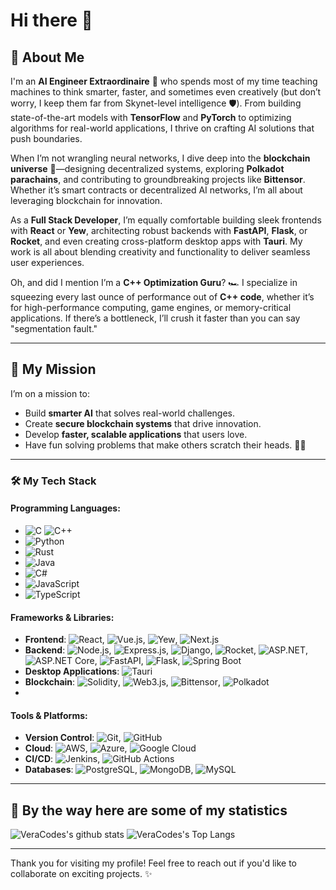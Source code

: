 # Hi there 👋

## 🌟 About Me

I'm an **AI Engineer Extraordinaire** 🤖 who spends most of my time teaching machines to think smarter, faster, and sometimes even creatively (but don’t worry, I keep them far from Skynet-level intelligence 🛡️). From building state-of-the-art models with **TensorFlow** and **PyTorch** to optimizing algorithms for real-world applications, I thrive on crafting AI solutions that push boundaries.

When I’m not wrangling neural networks, I dive deep into the **blockchain universe** 🌌—designing decentralized systems, exploring **Polkadot parachains**, and contributing to groundbreaking projects like **Bittensor**. Whether it’s smart contracts or decentralized AI networks, I’m all about leveraging blockchain for innovation.

As a **Full Stack Developer**, I’m equally comfortable building sleek frontends with **React** or **Yew**, architecting robust backends with **FastAPI**, **Flask**, or **Rocket**, and even creating cross-platform desktop apps with **Tauri**. My work is all about blending creativity and functionality to deliver seamless user experiences.

Oh, and did I mention I’m a **C++ Optimization Guru**? 🏎️ I specialize in squeezing every last ounce of performance out of **C++ code**, whether it’s for high-performance computing, game engines, or memory-critical applications. If there’s a bottleneck, I’ll crush it faster than you can say "segmentation fault."

---

## 🎯 My Mission

I’m on a mission to:
- Build **smarter AI** that solves real-world challenges.
- Create **secure blockchain systems** that drive innovation.
- Develop **faster, scalable applications** that users love.
- Have fun solving problems that make others scratch their heads. 🚀✨

---

### 🛠️ My Tech Stack

#### Programming Languages:
- ![C](https://img.shields.io/badge/-C-00599C?style=flat-square&logo=c&logoColor=white) ![C++](https://img.shields.io/badge/-C++-00599C?style=flat-square&logo=cplusplus&logoColor=white)
- ![Python](https://img.shields.io/badge/-Python-3776AB?style=flat-square&logo=python&logoColor=white)
- ![Rust](https://img.shields.io/badge/-Rust-000000?style=flat-square&logo=rust&logoColor=white)
- ![Java](https://img.shields.io/badge/-Java-007396?style=flat-square&logo=java&logoColor=white)
- ![C#](https://img.shields.io/badge/-C%23-239120?style=flat-square&logo=csharp&logoColor=white)
- ![JavaScript](https://img.shields.io/badge/-JavaScript-F7DF1E?style=flat-square&logo=javascript&logoColor=black)
- ![TypeScript](https://img.shields.io/badge/-TypeScript-3178C6?style=flat-square&logo=typescript&logoColor=white)

#### Frameworks & Libraries:
- **Frontend**: ![React](https://img.shields.io/badge/-React-61DAFB?style=flat-square&logo=react&logoColor=black), ![Vue.js](https://img.shields.io/badge/-Vue.js-4FC08D?style=flat-square&logo=vue.js&logoColor=white), ![Yew](https://img.shields.io/badge/-Yew-0095FF?style=flat-square&logo=rust&logoColor=white), ![Next.js](https://img.shields.io/badge/-Next.js-000000?style=flat-square&logo=next.js&logoColor=white)
- **Backend**: ![Node.js](https://img.shields.io/badge/-Node.js-339933?style=flat-square&logo=node.js&logoColor=white), ![Express.js](https://img.shields.io/badge/-Express.js-000000?style=flat-square&logo=express&logoColor=white), ![Django](https://img.shields.io/badge/-Django-092E20?style=flat-square&logo=django&logoColor=white), ![Rocket](https://img.shields.io/badge/-Rocket-FF6D00?style=flat-square&logo=rust&logoColor=white), ![ASP.NET](https://img.shields.io/badge/-ASP.NET-512BD4?style=flat-square&logo=.net&logoColor=white), ![ASP.NET Core](https://img.shields.io/badge/-ASP.NET%20Core-512BD4?style=flat-square&logo=.net&logoColor=white), ![FastAPI](https://img.shields.io/badge/-FastAPI-009688?style=flat-square&logo=fastapi&logoColor=white), ![Flask](https://img.shields.io/badge/-Flask-000000?style=flat-square&logo=flask&logoColor=white), ![Spring Boot](https://img.shields.io/badge/-Spring%20Boot-6DB33F?style=flat-square&logo=springboot&logoColor=white)
- **Desktop Applications**: ![Tauri](https://img.shields.io/badge/-Tauri-FFC131?style=flat-square&logo=tauri&logoColor=black)
- **Blockchain**: ![Solidity](https://img.shields.io/badge/-Solidity-363636?style=flat-square&logo=solidity&logoColor=white), ![Web3.js](https://img.shields.io/badge/-Web3.js-F16822?style=flat-square&logo=web3.js&logoColor=white), ![Bittensor](https://img.shields.io/badge/-Bittensor-1A1A1A?style=flat-square&logo=bittensor&logoColor=white), ![Polkadot](https://img.shields.io/badge/-Polkadot-E6007A?style=flat-square&logo=polkadot&logoColor=white)
- 
#### Tools & Platforms:
- **Version Control**: ![Git](https://img.shields.io/badge/-Git-F05032?style=flat-square&logo=git&logoColor=white), ![GitHub](https://img.shields.io/badge/-GitHub-181717?style=flat-square&logo=github&logoColor=white)
- **Cloud**: ![AWS](https://img.shields.io/badge/-AWS-232F3E?style=flat-square&logo=amazon-aws&logoColor=white), ![Azure](https://img.shields.io/badge/-Azure-0078D4?style=flat-square&logo=microsoft-azure&logoColor=white), ![Google Cloud](https://img.shields.io/badge/-Google%20Cloud-4285F4?style=flat-square&logo=google-cloud&logoColor=white)
- **CI/CD**: ![Jenkins](https://img.shields.io/badge/-Jenkins-D24939?style=flat-square&logo=jenkins&logoColor=white), ![GitHub Actions](https://img.shields.io/badge/-GitHub%20Actions-2088FF?style=flat-square&logo=githubactions&logoColor=white)
- **Databases**: ![PostgreSQL](https://img.shields.io/badge/-PostgreSQL-336791?style=flat-square&logo=postgresql&logoColor=white), ![MongoDB](https://img.shields.io/badge/-MongoDB-47A248?style=flat-square&logo=mongodb&logoColor=white), ![MySQL](https://img.shields.io/badge/-MySQL-4479A1?style=flat-square&logo=mysql&logoColor=white)

---

## 🚀 By the way here are some of my statistics
![VeraCodes's github stats](https://github-readme-stats.vercel.app/api?username=vera-codes6&show_icons=true&theme=tokyonight)
![VeraCodes's Top Langs](https://github-readme-stats.vercel.app/api/top-langs/?username=vera-codes6&theme=tokyonight&layout=compact)

---

Thank you for visiting my profile! Feel free to reach out if you'd like to collaborate on exciting projects. ✨
